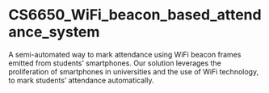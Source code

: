 # CS6650_WiFi_beacon_based_attendance_system
A semi-automated way to mark attendance using WiFi beacon frames emitted from students’ smartphones. Our solution leverages the proliferation of smartphones in universities and the use of WiFi technology, to mark students’ attendance automatically.
